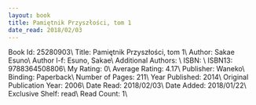 ```yaml
---
layout: book
title: Pamiętnik Przyszłości, tom 1
date_read: 2018/02/03
---
```


Book Id: 25280903\ 
Title: Pamiętnik Przyszłości, tom 1\ 
Author: Sakae Esuno\ 
Author l-f: Esuno, Sakae\ 
Additional Authors: \ 
ISBN: \ 
ISBN13: 9788364508806\ 
My Rating: 0\ 
Average Rating: 4.17\ 
Publisher: Waneko\ 
Binding: Paperback\ 
Number of Pages: 211\ 
Year Published: 2014\ 
Original Publication Year: 2006\ 
Date Read: 2018/02/03\ 
Date Added: 2018/01/22\ 
Exclusive Shelf: read\ 
Read Count: 1\ 

